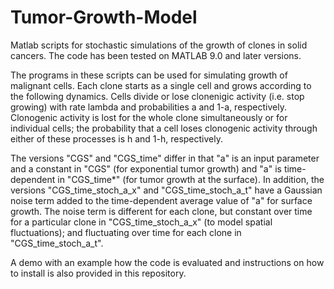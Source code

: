 # Tumor-Growth-Model
Matlab scripts for stochastic simulations of the growth of clones in solid cancers. The code has been tested on MATLAB 9.0 and later versions.

The programs in these scripts can be used for simulating growth of malignant cells. 
Each clone starts as a single cell and grows according to the following dynamics.
Cells divide or lose clonenigic activity (i.e. stop growing) with rate lambda and probabilities a and 1-a, respectively. 
Clonogenic activity is lost for the whole clone simultaneously or for individual cells; the probability that a cell loses clonogenic activity through either of these processes is h and 1-h, respectively.

The versions "CGS" and "CGS_time" differ in that "a" is an input parameter and a constant in "CGS" (for exponential tumor growth) and "a" is time-dependent in "CGS_time*" (for tumor growth at the surface). In addition, the versions "CGS_time_stoch_a_x" and "CGS_time_stoch_a_t" have a Gaussian noise term added to the time-dependent average value of "a" for surface growth. The noise term is different for each clone, but constant over time for a particular clone in "CGS_time_stoch_a_x" (to model spatial fluctuations); and fluctuating over time for each clone in "CGS_time_stoch_a_t".

A demo with an example how the code is evaluated and instructions on how to install is also provided in this repository.
